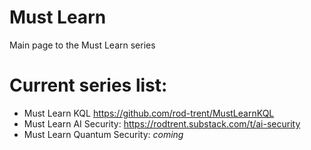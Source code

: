# Must Learn
Main page to the Must Learn series

# Current series list: 

* Must Learn KQL https://github.com/rod-trent/MustLearnKQL
* Must Learn AI Security: https://rodtrent.substack.com/t/ai-security
* Must Learn Quantum Security: *coming*
